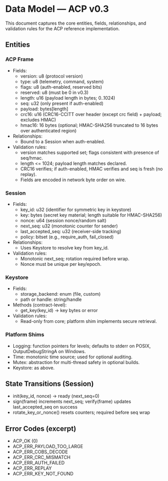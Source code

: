 # Data Model — ACP v0.3

This document captures the core entities, fields, relationships, and validation rules for the ACP reference implementation.

## Entities

### ACP Frame

- Fields:
  - version: u8 (protocol version)
  - type: u8 (telemetry, command, system)
  - flags: u8 (auth-enabled, reserved bits)
  - reserved: u8 (must be 0 in v0.3)
  - length: u16 (payload length in bytes; 0..1024)
  - seq: u32 (only present if auth-enabled)
  - payload: bytes[length]
  - crc16: u16 (CRC16-CCITT over header (except crc field) + payload; excludes HMAC)
  - hmac16: 16 bytes (optional; HMAC-SHA256 truncated to 16 bytes over authenticated region)
- Relationships:
  - Bound to a Session when auth-enabled.
- Validation rules:
  - version matches supported set; flags consistent with presence of seq/hmac.
  - length <= 1024; payload length matches declared.
  - CRC16 verifies; if auth-enabled, HMAC verifies and seq is fresh (no replay).
  - Fields are encoded in network byte order on wire.

### Session

- Fields:
  - key_id: u32 (identifier for symmetric key in keystore)
  - key: bytes (secret key material; length suitable for HMAC-SHA256)
  - nonce: u64 (session nonce/random salt)
  - next_seq: u32 (monotonic counter for sender)
  - last_accepted_seq: u32 (receiver-side tracking)
  - policy: bitset (e.g., require_auth, fail_closed)
- Relationships:
  - Uses Keystore to resolve key from key_id.
- Validation rules:
  - Monotonic next_seq; rotation required before wrap.
  - Nonce must be unique per key/epoch.

### Keystore

- Fields:
  - storage_backend: enum (file, custom)
  - path or handle: string/handle
- Methods (contract-level):
  - get_key(key_id) -> key bytes or error
- Validation rules:
  - Read-only from core; platform shim implements secure retrieval.

### Platform Shims

- Logging: function pointers for levels; defaults to stderr on POSIX, OutputDebugStringA on Windows.
- Time: monotonic time source; used for optional auditing.
- Mutex: abstraction for multi-thread safety in optional builds.
- Keystore: as above.

## State Transitions (Session)

- init(key_id, nonce) → ready (next_seq=0)
- sign(frame) increments next_seq; verify(frame) updates last_accepted_seq on success
- rotate_key_or_nonce() resets counters; required before seq wrap

## Error Codes (excerpt)

- ACP_OK (0)
- ACP_ERR_PAYLOAD_TOO_LARGE
- ACP_ERR_COBS_DECODE
- ACP_ERR_CRC_MISMATCH
- ACP_ERR_AUTH_FAILED
- ACP_ERR_REPLAY
- ACP_ERR_KEY_NOT_FOUND
